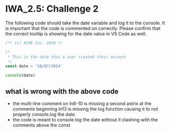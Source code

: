 # IWA_2.5: Challenge 2
The following code should take the date variable and log it to the console. It is important that the code is commented on correctly. Please confirm that the correct tooltip is showing for the date value in VS Code as well.

 
``` js
/** (c) ACME Inc. 2010 */

/*
 * This is the date that a user created their account 
 */
const date = '10/07/2014'

console(date)
```

## what is wrong with the above code
* the multi-line comment on ln8-10 is missing a second astrix at the comments beginning
  ln13 is missing the log function causing it to not properly console.log the date
* the code is meant to console.log the date without it clashing with the comments above the const